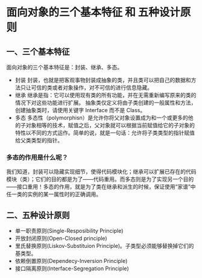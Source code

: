 # 面向对象的三个基本特征 和 五种设计原则

## 一、三个基本特征
面向对象的三个基本特征是：封装、继承、多态。
 - 封装
    封装，也就是把客观事物封装成抽象的类，并且类可以把自己的数据和方法只让可信的类或者对象操作，对不可信的进行信息隐藏。
 - 继承
    继承是指：它可以使用现有类的所有功能，并在无需重新编写原来的类的情况下对这些功能进行扩展。
    抽象类仅定义将由子类创建的一般属性和方法，创建抽象类时，请使用关键字 Interface 而不是 Class。
 - 多态
    多态性（polymorphisn）是允许你将父对象设置成为和一个或更多的他的子对象相等的技术，赋值之后，父对象就可以根据当前赋值给它的子对象的特性以不同的方式运作。简单的说，就是一句话：允许将子类类型的指针赋值给父类类型的指针。

### 多态的作用是什么呢？
我们知道，封装可以隐藏实现细节，使得代码模块化；继承可以扩展已存在的代码模块（类）；它们的目的都是为了——代码重用。而多态则是为了实现另一个目的——接口重用！多态的作用，就是为了类在继承和派生的时候，保证使用“家谱”中任一类的实例的某一属性时的正确调用。

## 二、五种设计原则
- 单一职责原则(Single-Resposibility Principle)
- 开放封闭原则(Open-Closed principle)
- 里氏替换原则(Liskov-Substituion Principle)。子类型必须能够替换掉它们的基类型。
- 依赖倒置原则(Dependecy-Inversion Principle)
- 接口隔离原则(Interface-Segregation Principle)
